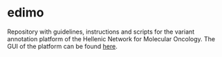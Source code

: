 # edimo
Repository with guidelines, instructions and scripts for the variant annotation platform of the Hellenic Network for Molecular Oncology.
The GUI of the platform can be found [here](https://github.com/moulos-lab/edimo-app).
